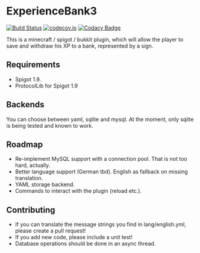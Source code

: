 # ExperienceBank3

[![Build Status](https://travis-ci.org/bmhm/ExperienceBank3.svg?branch=master)](https://travis-ci.org/bmhm/ExperienceBank3) [![codecov.io](https://codecov.io/github/bmhm/ExperienceBank3/coverage.svg?branch=master)](https://codecov.io/github/bmhm/ExperienceBank3?branch=master) [![Codacy Badge](https://api.codacy.com/project/badge/grade/e1e256e4cad745c984522bfda12b5e68)](https://www.codacy.com/app/bmarwell/ExperienceBank3)

This is a minecraft / spigot / bukkit plugin, which will allow the player to save and
withdraw his XP to a bank, represented by a sign.

## Requirements
* Spigot 1.9.
* ProtocolLib for Spigot 1.9

## Backends
You can choose between yaml, sqlite and mysql. At the moment, only sqlite is being tested and known to work.

## Roadmap
* Re-implement MySQL support with a connection pool. That is not too hard, actually.
* Better language support (German tbd). English as fallback on missing translation.
* YAML storage backend.
* Commands to interact with the plugin (reload etc.).

## Contributing
* If you can translate the message strings you find in lang/english.yml, please create a pull request!
* If you add new code, please include a unit test!
* Database operations should be done in an async thread.

